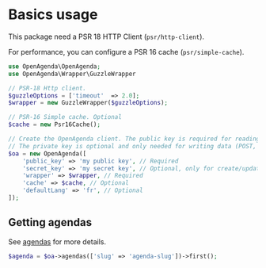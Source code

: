 # Basics usage

This package need a PSR 18 HTTP Client (`psr/http-client`).

For performance, you can configure a PSR 16 cache (`psr/simple-cache`).

```php
use OpenAgenda\OpenAgenda;
use OpenAgenda\Wrapper\GuzzleWrapper

// PSR-18 Http client.
$guzzleOptions = ['timeout'  => 2.0];
$wrapper = new GuzzleWrapper($guzzleOptions);

// PSR-16 Simple cache. Optional
$cache = new Psr16Cache();

// Create the OpenAgenda client. The public key is required for reading data (GET)
// The private key is optional and only needed for writing data (POST, PUT, DELETE)
$oa = new OpenAgenda([
    'public_key' => 'my public key', // Required
    'secret_key' => 'my secret key', // Optional, only for create/update/delete
    'wrapper' => $wrapper, // Required
    'cache' => $cache, // Optional
    'defaultLang' => 'fr', // Optional
]);
```

## Getting agendas

See [agendas](agenda.md) for more details.

```php
$agenda = $oa->agendas(['slug' => 'agenda-slug'])->first();
```
